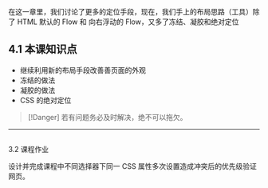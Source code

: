 在这一章里，我们讨论了更多的定位手段，现在，我们手上的布局思路（工具）除了 HTML 默认的 Flow 和 向右浮动的 Flow，又多了冻结、凝胶和绝对定位

## 4.1 本课知识点

-   继续利用新的布局手段改善善页面的外观
-   冻结的做法
-   凝胶的做法
-   CSS 的绝对定位

>[!Danger]
若有问题务必及时解决，绝不可以拖欠。

---

## 

3.2 课程作业

设计并完成课程中不同选择器下同一 CSS 属性多次设置造成冲突后的优先级验证网页。